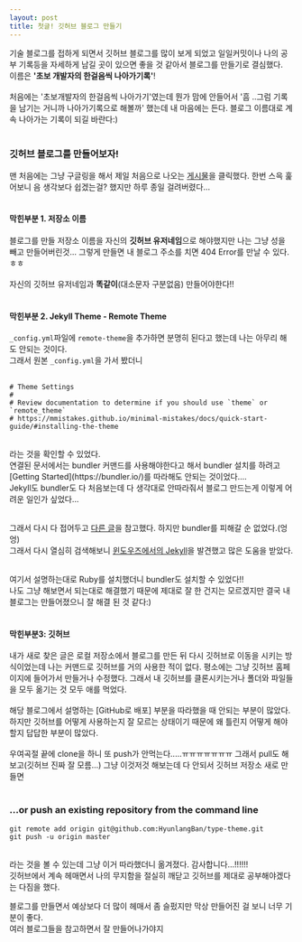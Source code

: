 ```yaml
---
layout: post
title: 첫글! 깃허브 블로그 만들기
---
```


기술 블로그를 접하게 되면서 깃허브 블로그를 많이 보게 되었고 일일커밋이나 나의 공부 기록등을 자세하게 남길 곳이 있으면 좋을 것 같아서 블로그를 만들기로 결심했다.<br>
이름은 **'초보 개발자의 한걸음씩 나아가기록'**!<br><br>
처음에는 '초보개발자의 한걸음씩 나아가기'였는데 뭔가 맘에 안들어서 '흠 ..그럼 기록을 남기는 거니까 나아가기록으로 해볼까' 했는데 내 마음에는 든다. 블로그 이름대로 계속 나아가는 기록이 되길 바란다:) <br><br>

### 깃허브 블로그를 만들어보자!
맨 처음에는 그냥 구글링을 해서 제일 처음으로 나오는 [게시물](https://dreamgonfly.github.io/2018/01/27/jekyll-remote-theme.html)을 클릭했다. 한번 스윽 훑어보니 음 생각보다 쉽겠는걸? 했지만 하루 종일 걸려버렸다...<br><br>

#### 막힌부분 1. 저장소 이름


블로그를 만들 저장소 이름을 자신의 **깃허브 유저네임**으로 해야했지만 나는 그냥 성을 빼고 만들어버린것... 그렇게 만들면 내 블로그 주소를 치면 404 Error를 만날 수 있다.ㅎㅎ<br><br>
자신의 깃허브 유저네임과 **똑같이**(대소문자 구분없음) 만들어야한다!!<br>
<br>

#### 막힌부분 2. Jekyll Theme - Remote Theme

`_config.yml`파일에 `remote-theme`을 추가하면 분명히 된다고 했는데 나는 아무리 해도 안되는 것이다. <br>
그래서 원본 `_config.yml`을 가서 봤더니<br>
<br>

```
# Theme Settings
#
# Review documentation to determine if you should use `theme` or `remote_theme`
# https://mmistakes.github.io/minimal-mistakes/docs/quick-start-guide/#installing-the-theme
```
<br>
라는 것을 확인할 수 있었다.<br>
연결된 문서에서는 bundler 커맨드를 사용해야한다고 해서 bundler 설치를 하려고 [Getting Started](https://bundler.io/)를 따라해도 안되는 것이었다....<br>
Jekyll도 bundler도 다 처음보는데 다 생각대로 안따라줘서 블로그 만드는게 이렇게 어려운 일인가 싶었다...<br><br>


그래서 다시 다 접어두고 [다른 글](https://blog.chulgil.me/how-to-make-blog-using-github-4)을 참고했다. 하지만 bundler를 피해갈 순 없었다.(엉엉)<br>
그래서 다시 열심히 검색해보니 [윈도우즈에서의 Jekyll](https://blog.chulgil.me/how-to-make-blog-using-github-4/)을 발견했고 많은 도움을 받았다.<br><br>

여기서 설명하는대로 Ruby를 설치했더니 bundler도 설치할 수 있었다!!<br>
나도 그냥 해보면서 되는대로 해결했기 때문에 제대로 잘 한 건지는 모르겠지만 결국 내 블로그는 만들어졌으니 잘 해결 된 것 같다:)<br><br>

#### 막힌부분3: 깃허브 

내가 새로 찾은 글은 로컬 저장소에서 블로그를 만든 뒤 다시 깃허브로 이동을 시키는 방식이었는데 나는 커맨드로 깃허브를 거의 사용한 적이 없다. 평소에는 그냥 깃허브 홈페이지에 들어가서 만들거나 수정했다. 그래서 내 깃허브를 클론시키는거나 폴더와 파일들을 모두 옮기는 것 모두 애를 먹었다. <br><br>해당 블로그에서 설명하는 [GitHub로 배포] 부분을 따라했을 때 안되는 부분이 많았다. 하지만 깃허브를 어떻게 사용하는지 잘 모르는 상태이기 때문에 왜 틀린지 어떻게 해야할지 답답한 부분이 많았다. <br><br>우여곡절 끝에 clone을 하니 또 push가 안먹는다.....ㅠㅠㅠㅠㅠㅠㅠ 그래서 pull도 해보고(깃허브 진짜 잘 모름...) 그냥 이것저것 해보는데 다 안되서 깃허브 저장소 새로 만들면<br><br>
### …or push an existing repository from the command line
```
git remote add origin git@github.com:HyunlangBan/type-theme.git
git push -u origin master
```
<br>
라는 것을 볼 수 있는데 그냥 이거 따라했더니 옮겨졌다. 감사합니다...!!!!!!<br> 깃허브에서 계속 헤매면서 나의 무지함을 절실히 깨닫고 깃허브를 제대로 공부해야겠다는 다짐을 했다.<br>

블로그를 만들면서 예상보다 더 많이 헤매서 좀 슬펐지만 막상 만들어진 걸 보니 너무 기분이 좋다. <br>
여러 블로그들을 참고하면서 잘 만들어나가야지

